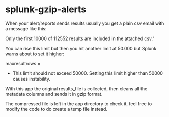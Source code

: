 # splunk-gzip-alerts
When your alert/reports sends results usually you get a plain csv email with a message like this:

 Only the first 10000 of 112552 results are included in the attached csv."

You can rise this limit but then you hit another limit at 50.000 but Splunk warns about to set it higher:

maxresultrows =
* This limit should not exceed 50000. Setting this limit higher than 50000
causes instability.

With this app the original results_file is collected, then cleans all the metadata columns and sends it in gzip format.

The compressed file is left in the app directory to check it, feel free to modify the code to do create a temp file instead.
